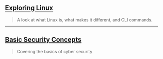 ## [Exploring Linux](exploringlinux.md)

> A look at what Linux is, what makes it different, and CLI commands.

---

## [Basic Security Concepts](basicsecurity.md)

> Covering the basics of cyber security

